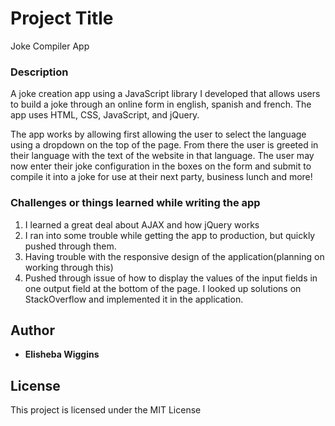 # Project Title

Joke Compiler App


### Description

A joke creation app using a JavaScript library I developed that allows users to build a joke through an online form in english, spanish and french. The app uses HTML, CSS, JavaScript, and jQuery.

The app works by allowing first allowing the user to select the language using a dropdown on the top of the page. From there the user is greeted in their language with the text of the website in that language. The user may now enter their joke configuration in the boxes on the form and submit to compile it into a joke for use at their next party, business lunch and more!

### Challenges or things learned while writing the app

1. I learned a great deal about AJAX and how jQuery works
2. I ran into some trouble while getting the app to production, but quickly pushed through them.
3. Having trouble with the responsive design of the application(planning on working through this)
4. Pushed through issue of how to display the values of the input fields in one output field at  the bottom of the page. I looked up solutions on StackOverflow and implemented it in the application.


## Author

* **Elisheba Wiggins** 


## License

This project is licensed under the MIT License
